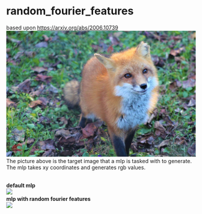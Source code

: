 # random_fourier_features

based upon https://arxiv.org/abs/2006.10739
<br/>
![](fox.jpg)
The picture above is the target image that a mlp is tasked with to generate. <br/>
The mlp takes xy coordinates and generates rgb values.

<br/> <b> default mlp </b> <br/>
![](default.gif)
<br/> <b> mlp with random fourier features </b> <br/> 
![](random_fourier_features.gif)